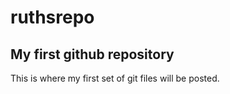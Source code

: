 # ruthsrepo 

## My first github repository

This is where my first set of git files will be posted.
